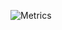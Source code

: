 ![Metrics](https://metrics.lecoq.io/Zwelc?template=classic&base.repositories=0&languages=1&stars=1&music=1&wakatime=1&topics=1&languages.limit=8&languages.sections=most-used&languages.colors=github&languages.threshold=0%25&languages.indepth=false&languages.categories=markup%2C%20programming&languages.recent.categories=markup%2C%20programming&languages.recent.load=300&languages.recent.days=14&stars.limit=4&topics.mode=starred&topics.sort=stars&topics.limit=15&music.provider=spotify&music.mode=recent&music.limit=4&music.played.at=false&music.user=zwelc&wakatime.days=7&wakatime.sections=time%2C%20projects%2C%20projects-graphs%2C%20languages%2C%20languages-graphs%2C%20editors%2C%20os&wakatime.limit=5&wakatime.url=https%3A%2F%2Fwakatime.com&wakatime.user=zwelc&config.timezone=Africa%2FJohannesburg)
